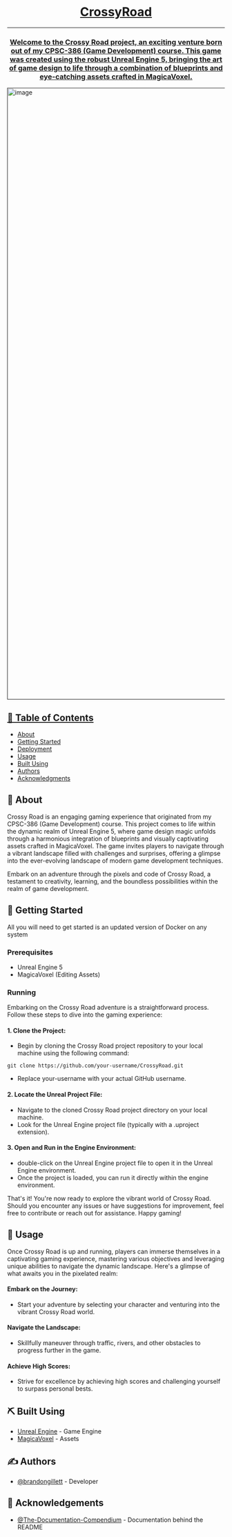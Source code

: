 <p align="center">
  <a href="" rel="noopener">
</p>

<h1 align="center">CrossyRoad</h1>

<div align="center">

</div>

---
<h3 align="center">
    Welcome to the Crossy Road project, an exciting venture born out of my CPSC-386 (Game Development) course. This game was created using the robust Unreal Engine 5, bringing the art of game design to life through a combination of blueprints and eye-catching assets crafted in MagicaVoxel.
      <br>
  </p>
  </h3>

<img width="1418" alt="image" src="https://github.com/brandongillett/CrossyRoad/assets/82180479/ab5fdf02-889a-456b-8433-b21d792bc4c8">



## 📝 Table of Contents
- [About](#about)
- [Getting Started](#getting_started)
- [Deployment](#deployment)
- [Usage](#usage)
- [Built Using](#built_using)
- [Authors](#authors)
- [Acknowledgments](#acknowledgement)

## 🧐 About <a name = "about"></a>

  Crossy Road is an engaging gaming experience that originated from my CPSC-386 (Game Development) course. This project comes to life within the dynamic realm of Unreal Engine 5, where game design magic unfolds through a harmonious integration of blueprints and visually captivating assets crafted in MagicaVoxel. The game invites players to navigate through a vibrant landscape filled with challenges and surprises, offering a glimpse into the ever-evolving landscape of modern game development techniques.

  Embark on an adventure through the pixels and code of Crossy Road, a testament to creativity, learning, and the boundless possibilities within the realm of game development.
      
## 🏁 Getting Started <a name = "getting_started"></a>
All you will need to get started is an updated version of Docker on any system

### Prerequisites
- Unreal Engine 5
- MagicaVoxel (Editing Assets)

### Running
Embarking on the Crossy Road adventure is a straightforward process. Follow these steps to dive into the gaming experience:

#### 1. Clone the Project:

 - Begin by cloning the Crossy Road project repository to your local machine using the following command:
```
git clone https://github.com/your-username/CrossyRoad.git
```
 - Replace your-username with your actual GitHub username.

#### 2. Locate the Unreal Project File:

- Navigate to the cloned Crossy Road project directory on your local machine.
- Look for the Unreal Engine project file (typically with a .uproject extension).

#### 3. Open and Run in the Engine Environment:

- double-click on the Unreal Engine project file to open it in the Unreal Engine environment.
- Once the project is loaded, you can run it directly within the engine environment.

That's it! You're now ready to explore the vibrant world of Crossy Road. Should you encounter any issues or have suggestions for improvement, feel free to contribute or reach out for assistance. Happy gaming!

## 🎈 Usage <a name="usage"></a>
Once Crossy Road is up and running, players can immerse themselves in a captivating gaming experience, mastering various objectives and leveraging unique abilities to navigate the dynamic landscape. Here's a glimpse of what awaits you in the pixelated realm:

#### Embark on the Journey:

- Start your adventure by selecting your character and venturing into the vibrant Crossy Road world.

#### Navigate the Landscape:

- Skillfully maneuver through traffic, rivers, and other obstacles to progress further in the game.

#### Achieve High Scores:

- Strive for excellence by achieving high scores and challenging yourself to surpass personal bests.

## ⛏️ Built Using <a name = "built_using"></a>
- [Unreal Engine](www.unrealengine.com) - Game Engine
- [MagicaVoxel](https://ephtracy.github.io/) - Assets

## ✍️ Authors <a name = "authors"></a>
- [@brandongillett](https://github.com/brandongillett) - Developer

## 🎉 Acknowledgements <a name = "acknowledgement"></a>
- [@The-Documentation-Compendium](https://github.com/kylelobo/The-Documentation-Compendium) - Documentation behind the README
